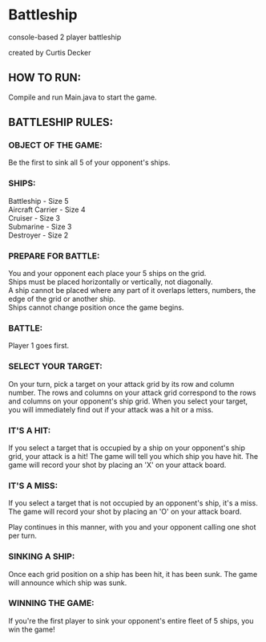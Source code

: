 # Battleship
console-based 2 player battleship

created by Curtis Decker

## HOW TO RUN:
Compile and run Main.java to start the game.

## BATTLESHIP RULES:

### OBJECT OF THE GAME:
Be the first to sink all 5 of your opponent's ships.

### SHIPS:
Battleship - Size 5\
Aircraft Carrier - Size 4\
Cruiser - Size 3\
Submarine - Size 3\
Destroyer - Size 2

### PREPARE FOR BATTLE:
You and your opponent each place your 5 ships on the grid.  
Ships must be placed horizontally or vertically, not diagonally.\
A ship cannot be placed where any part of it overlaps letters, numbers, the edge of the grid or another ship.\
Ships cannot change position once the game begins.

### BATTLE:
Player 1 goes first.

### SELECT YOUR TARGET:
On your turn, pick a target on your attack grid by its row and column number.  The rows and columns on your attack grid correspond to the rows and columns on your opponent's ship grid.  When you select your target, you will immediately find out if your attack was a hit or a miss.

### IT'S A HIT:
If you select a target that is occupied by a ship on your opponent's ship grid, your attack is a hit! The game will tell you which ship you have hit.  The game will record your shot by placing an 'X' on your attack board.

### IT'S A MISS:
If you select a target that is not occupied by an opponent's ship, it's a miss.  The game will record your shot by placing an 'O' on your attack board.  

Play continues in this manner, with you and your opponent calling one shot per turn.

### SINKING A SHIP:
Once each grid position on a ship has been hit, it has been sunk.  The game will announce which ship was sunk.  

### WINNING THE GAME:
If you're the first player to sink your opponent's entire fleet of 5 ships, you win the game!
